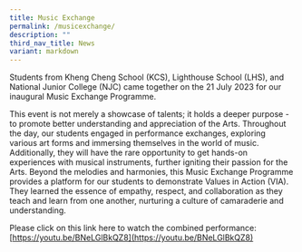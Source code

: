 ```yaml
---
title: Music Exchange
permalink: /musicexchange/
description: ""
third_nav_title: News
variant: markdown
---
```

Students from Kheng Cheng School (KCS), Lighthouse School (LHS), and National Junior College (NJC) came together on the 21 July 2023 for our inaugural Music Exchange Programme.  

This event is not merely a showcase of talents; it holds a deeper purpose - to promote better understanding and appreciation of the Arts. Throughout the day, our students engaged in performance exchanges, exploring various art forms and immersing themselves in the world of music. Additionally, they will have the rare opportunity to get hands-on experiences with musical instruments, further igniting their passion for the Arts. Beyond the melodies and harmonies, this Music Exchange Programme provides a platform for our students to demonstrate Values in Action (VIA). They learned the essence of empathy, respect, and collaboration as they teach and learn from one another, nurturing a culture of camaraderie and understanding.  

Please click on this link here to watch the combined performance:  
[https://youtu.be/BNeLGlBkQZ8](https://youtu.be/BNeLGlBkQZ8)